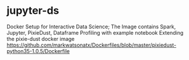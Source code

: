 # jupyter-ds
Docker Setup for Interactive Data Science; The Image contains Spark, Jupyter, PixieDust, Dataframe Profiling with example notebook
Extending the pixie-dust docker image https://github.com/markwatsonatx/Dockerfiles/blob/master/pixiedust-python35-1.0.5/Dockerfile
